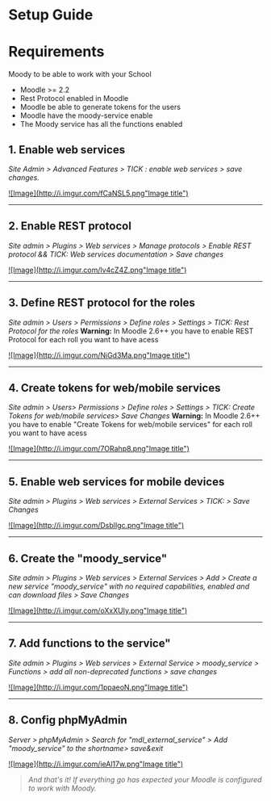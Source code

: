 Setup Guide
====

# Requirements #
Moody to be able to work with your School

* Moodle >= 2.2
* Rest Protocol enabled in Moodle
* Moodle be able to generate tokens for the users 
* Moodle have the moody-service enable
* The Moody service has all the functions enabled

## 1. Enable web services
_Site Admin > Advanced Features > TICK : enable web services > save changes._


[ ![Image](http://i.imgur.com/fCaNSL5.png"Image title") ](http://i.imgur.com/gAsKy2W.png)

---

## 2. Enable REST protocol
_Site admin > Plugins > Web services > Manage protocols > Enable REST protocol && TICK: Web services documentation > Save changes_


[ ![Image](http://i.imgur.com/lv4cZ4Z.png"Image title") ](http://i.imgur.com/eYk6dpR.png)

---

## 3. Define REST protocol for the roles
_Site admin > Users > Permissions > Define roles > Settings > TICK: Rest Protocol for the roles_
**Warning:** In Moodle 2.6++ you have to enable REST Protocol for each roll you want to have acess



[ ![Image](http://i.imgur.com/NiGd3Ma.png"Image title") ](http://i.imgur.com/5lt1AOX.png)

---

## 4. Create tokens for web/mobile services
_Site admin > Users> Permissions > Define roles > Settings > TICK: Create Tokens for web/mobile services> Save Changes_
**Warning:** In Moodle 2.6++ you have to enable "Create Tokens for web/mobile services" for each roll you want to have acess


[ ![Image](http://i.imgur.com/7ORahp8.png"Image title") ](http://i.imgur.com/tlnHHRm.png)

---

## 5. Enable web services for mobile devices
_Site admin > Plugins > Web services > External Services > TICK: > Save Changes_


[ ![Image](http://i.imgur.com/DsblIgc.png"Image title") ](http://i.imgur.com/DsblIgc.png)

---

## 6. Create the "moody_service"
_Site admin > Plugins > Web services > External Services > Add > Create a new service "moody_service" with no required capabilities, enabled and can download files > Save Changes_


[ ![Image](http://i.imgur.com/oXxXUIy.png"Image title") ](http://i.imgur.com/OFbrmrO.png)

---

## 7. Add functions to the service"
_Site admin > Plugins > Web services > External Service > moody_service > Functions > add all non-deprecated functions > save changes_


[ ![Image](http://i.imgur.com/1ppaeoN.png"Image title") ](http://i.imgur.com/EXpIHgX.png)

---

## 8. Config phpMyAdmin
_Server > phpMyAdmin > Search for "mdl_external_service" > Add "moody_service" to the shortname> save&exit_


[ ![Image](http://i.imgur.com/ieAl17w.png"Image title") ](http://i.imgur.com/BlqfW3e.png)





> *And that's it! If everything go has expected your Moodle is configured to work with Moody.*
